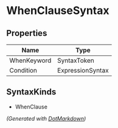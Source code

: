 # WhenClauseSyntax

## Properties

| Name        | Type             |
| ----------- | ---------------- |
| WhenKeyword | SyntaxToken      |
| Condition   | ExpressionSyntax |

## SyntaxKinds

* WhenClause

*\(Generated with [DotMarkdown](http://github.com/JosefPihrt/DotMarkdown)\)*